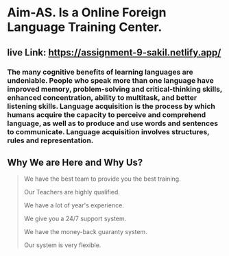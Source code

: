 # Aim-AS. Is a  Online Foreign Language Training Center.
 ## live Link: https://assignment-9-sakil.netlify.app/
 
 ### The many cognitive benefits of learning languages are undeniable. People who speak more than one language have improved memory, problem-solving and critical-thinking skills, enhanced concentration, ability to multitask, and better listening skills. Language acquisition is the process by which humans acquire the capacity to perceive and comprehend language, as well as to produce and use words and sentences to communicate. Language acquisition involves structures, rules and representation.
 
 ## Why We are Here and Why Us?
> We have the best team to provide you the best training.
> 
> Our Teachers are highly qualified.
> 
> We have a lot of year's experience.
> 
> We give you a 24/7 support system.
> 
> We have the money-back guaranty system.
> 
> Our system is very flexible.
